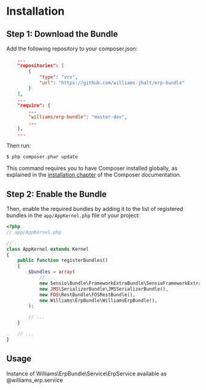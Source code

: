 Installation
============

Step 1: Download the Bundle
---------------------------

Add the following repository to your composer.json:

```json
    ...
    "repositories": [
        {
            "type": "vcs",
            "url": "https://github.com/williams-jhalt/erp-bundle"
        }
    ],
    ...    
    "require": {
        ...
        "williams/erp-bundle": "master-dev",
        ...
    },
    ...
```

Then run:

```console
$ php composer.phar update
```

This command requires you to have Composer installed globally, as explained
in the [installation chapter](https://getcomposer.org/doc/00-intro.md)
of the Composer documentation.

Step 2: Enable the Bundle
-------------------------

Then, enable the required bundles by adding it to the list of registered bundles
in the `app/AppKernel.php` file of your project:

```php
<?php
// app/AppKernel.php

// ...
class AppKernel extends Kernel
{
    public function registerBundles()
    {
        $bundles = array(
            // ...
            new Sensio\Bundle\FrameworkExtraBundle\SensioFrameworkExtraBundle(),
            new JMS\SerializerBundle\JMSSerializerBundle(),
            new FOS\RestBundle\FOSRestBundle(),
            new Williams\ErpBundle\WilliamsErpBundle(),
        );

        // ...
    }

    // ...
}
```

Usage
-----

Instance of Williams\ErpBundle\Service\ErpService available as @williams_erp.service